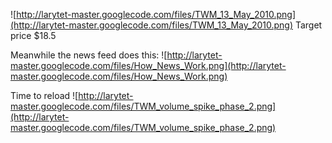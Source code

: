![http://larytet-master.googlecode.com/files/TWM_13_May_2010.png](http://larytet-master.googlecode.com/files/TWM_13_May_2010.png)
Target price $18.5


Meanwhile the news feed does this:
![http://larytet-master.googlecode.com/files/How_News_Work.png](http://larytet-master.googlecode.com/files/How_News_Work.png)

Time to reload
![http://larytet-master.googlecode.com/files/TWM_volume_spike_phase_2.png](http://larytet-master.googlecode.com/files/TWM_volume_spike_phase_2.png)